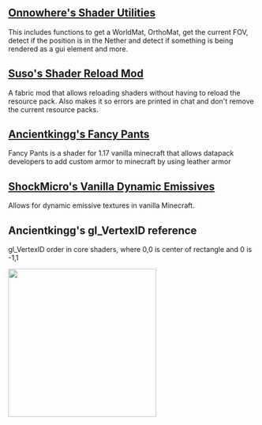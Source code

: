 ## [Onnowhere's Shader Utilities](https://github.com/onnowhere/core_shaders/blob/master/.shader_utils/vsh_util.glsl)
This includes functions to get a WorldMat, OrthoMat, get the current FOV, detect if the position is in the Nether and detect if something is being rendered as a gui element and more.

## [Suso's Shader Reload Mod](https://www.curseforge.com/minecraft/mc-mods/shader-reload)
A fabric mod that allows reloading shaders without having to reload the resource pack. Also makes it so errors are printed in chat and don't remove the current resource packs.

## [Ancientkingg's Fancy Pants](https://github.com/Ancientkingg/fancyPants)
Fancy Pants is a shader for 1.17 vanilla minecraft that allows datapack developers to add custom armor to minecraft by using leather armor

## [ShockMicro's Vanilla Dynamic Emissives](https://github.com/ShockMicro/VanillaDynamicEmissives/)
Allows for dynamic emissive textures in vanilla Minecraft.

## Ancientkingg's gl_VertexID reference
gl_VertexID order in core shaders, where 0,0 is center of rectangle and 0 is -1,1  

<img src="https://cdn.discordapp.com/attachments/157097006500806656/830137818742390784/unknown.png" width=300px>
